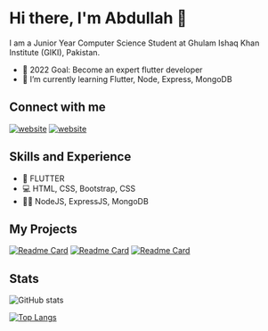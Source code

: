 # Hi there, I'm Abdullah 👋

I am a Junior Year Computer Science Student at Ghulam Ishaq Khan Institute (GIKI), Pakistan.
<!-- - 🔭 I'm currently working on healthcare app with Flutter and Node -->
- 🥅 2022 Goal: Become an expert flutter developer
- 🌱 I’m currently learning Flutter, Node, Express, MongoDB

## Connect with me

<!-- [![website](./img/twitter-light.svg)](https://twitter.com/killswitch412#gh-light-mode-only)
[![website](./img/twitter-dark.svg)](https://twitter.com/killswitch412#gh-dark-mode-only)
&nbsp;&nbsp; -->
[![website](./img/linkedin-light.svg)](https://www.linkedin.com/in/killswitch412#gh-light-mode-only)
[![website](./img/linkedin-dark.svg)](https://www.linkedin.com/in/killswitch412#gh-dark-mode-only)

## Skills and Experience
* 📱 FLUTTER
* 💻 HTML, CSS, Bootstrap, CSS
* 👩‍💻 NodeJS, ExpressJS, MongoDB

<!-- ## Languages and Tools -->

## My Projects
[![Readme Card](https://github-readme-stats.vercel.app/api/pin/?username=killswitch412&repo=online-event-service-marketplace-flutter&theme=dracula)](https://github.com/KillSwitch412/online-event-service-marketplace-flutter)
[![Readme Card](https://github-readme-stats.vercel.app/api/pin/?username=killswitch412&repo=sorting-algorithms-visualizer-js&theme=dracula)](https://github.com/KillSwitch412/sorting-algorithms-visualizer-js)
[![Readme Card](https://github-readme-stats.vercel.app/api/pin/?username=killswitch412&repo=whatsapp-clone-flutter&theme=dracula)](https://github.com/KillSwitch412/whatsapp-clone-flutter)

## Stats
![GitHub stats](https://github-readme-stats.vercel.app/api?username=killswitch412&show_icons=true&theme=dracula)

[![Top Langs](https://github-readme-stats.vercel.app/api/top-langs/?username=killswitch412&layout=compact&theme=dracula)](https://github.com/KillSwitch412)

<!-- ![GitHub streak stats](https://github-readme-streak-stats.herokuapp.com/?user=killswitch412)   -->
<!-- ![GitHub Activity Graph](https://activity-graph.herokuapp.com/graph?username=killswitch412)   -->


